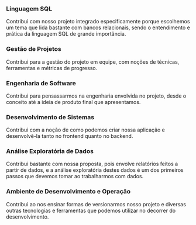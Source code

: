 ### Linguagem SQL
Contribui com nosso projeto integrado especificamente porque escolhemos um tema que lida bastante com bancos relacionais, sendo o entendimento e prática da linguagem SQL de grande importância.

### Gestão de Projetos
Contribui para a gestão do projeto em equipe, com noções de técnicas, ferramentas e métricas de progresso.

### Engenharia de Software
Contribui para pensassarmos na engenharia envolvida no projeto, desde o conceito até a ideia de produto final que apresentamos.

### Desenvolvimento de Sistemas
Contribui com a noção de como podemos criar nossa aplicação e desenvolvê-la tanto no frontend quanto no backend.

### Análise Exploratória de Dados
Contribui bastante com nossa proposta, pois envolve relatórios feitos a partir de dados, e a análise exploratória destes dados é um dos primeiros passos que devemos tomar ao trabalharmos com dados. 

### Ambiente de Desenvolvimento e Operação
Contribui ao nos ensinar formas de versionarmos nosso projeto e diversas outras tecnologias e ferramentas que podemos utilizar no decorrer do desenvolvimento. 
